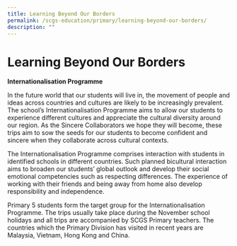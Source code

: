 ```yaml
---
title: Learning Beyond Our Borders
permalink: /scgs-education/primary/learning-beyond-our-borders/
description: ""
---
```

# **Learning Beyond Our Borders**

**Internationalisation Programme**

In the future world that our students will live in, the movement of people and ideas across countries and cultures are likely to be increasingly prevalent. The school’s Internationalisation Programme aims to allow our students to experience different cultures and appreciate the cultural diversity around our region. As the Sincere Collaborators we hope they will become, these trips aim to sow the seeds for our students to become confident and sincere when they collaborate across cultural contexts.

The Internationalisation Programme comprises interaction with students in identified schools in different countries. Such planned bicultural interaction aims to broaden our students’ global outlook and develop their social emotional competencies such as respecting differences. The experience of working with their friends and being away from home also develop responsibility and independence.

Primary 5 students form the target group for the Internationalisation Programme. The trips usually take place during the November school holidays and all trips are accompanied by SCGS Primary teachers. The countries which the Primary Division has visited in recent years are Malaysia, Vietnam, Hong Kong and China.